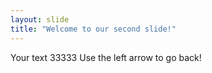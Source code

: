```yaml
---
layout: slide
title: "Welcome to our second slide!"
---
```

Your text 33333
Use the left arrow to go back!
